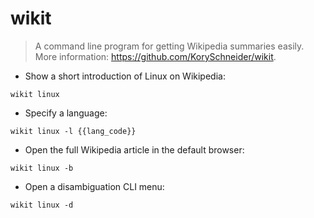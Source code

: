 # wikit

> A command line program for getting Wikipedia summaries easily.
> More information: <https://github.com/KorySchneider/wikit>.

- Show a short introduction of Linux on Wikipedia:

`wikit linux`

- Specify a language:

`wikit linux -l {{lang_code}}`

- Open the full Wikipedia article in the default browser:

`wikit linux -b`

- Open a disambiguation CLI menu:

`wikit linux -d`
